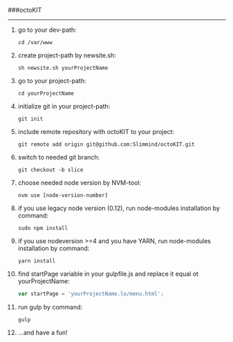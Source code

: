 ###octoKIT
***

1. go to your dev-path:

    ```
    cd /var/www
    ```
  
2. create project-path by newsite.sh:

    ```
    sh newsite.sh yourProjectName
    ```

3. go to your project-path:

    ```
    cd yourProjectName
    ```

4. initialize git in your project-path:

    ```
    git init
    ```

5. include remote repository with octoKIT to your project:

    ```
    git remote add origin git@github.com:Slimmind/octoKIT.git
    ```

6. switch to needed git branch:

    ```
    git checkout -b slice
    ```

7. choose needed node version by NVM-tool:

    ```
    nvm use [node-version-number]
    ```

8. if you use legacy node version (0.12), run node-modules installation by command:

    ```
    sudo npm install
    ```
  
9. if you use nodeversion >=4 and you have YARN, run node-modules installation by command:

    ```
    yarn install
    ```

10. find startPage variable in your gulpfile.js and replace it equal ot yourProjectName:

    ```javascript
    var startPage = 'yourProjectName.lo/menu.html';
    ```

11. run gulp by command:

    ```
    gulp
    ```
  
12. ...and have a fun!
